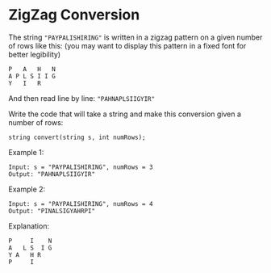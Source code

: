 # ZigZag Conversion

The string `"PAYPALISHIRING"` is written in a zigzag pattern on a given number of rows like this: (you may want to display this pattern in a fixed font for better legibility)

```
P   A   H   N
A P L S I I G
Y   I   R
```

And then read line by line: ` "PAHNAPLSIIGYIR" `

Write the code that will take a string and make this conversion given a number of rows:

```
string convert(string s, int numRows);
```

Example 1:

```
Input: s = "PAYPALISHIRING", numRows = 3
Output: "PAHNAPLSIIGYIR"
```

Example 2:

```
Input: s = "PAYPALISHIRING", numRows = 4
Output: "PINALSIGYAHRPI"
```

Explanation:

```
P     I    N
A   L S  I G
Y A   H R
P     I
```
